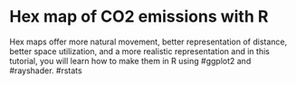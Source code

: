 # Hex map of CO2 emissions with R
Hex maps offer more natural movement, better representation of distance, better space utilization, and a more realistic representation and in this tutorial, you will learn how to make them in R using #ggplot2 and #rayshader. #rstats 
